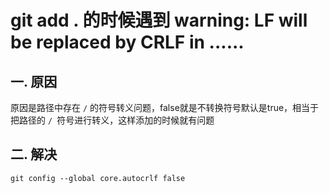 # git add . 的时候遇到 warning: LF will be replaced by CRLF in ......

## 一. 原因
原因是路径中存在 `/` 的符号转义问题，false就是不转换符号默认是true，相当于把路径的 `/ `符号进行转义，这样添加的时候就有问题

## 二. 解决
```shell
git config --global core.autocrlf false
```